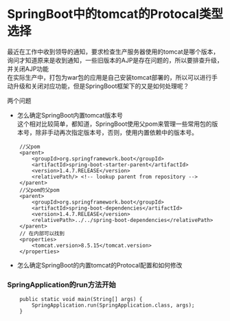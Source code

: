 # SpringBoot中的tomcat的Protocal类型选择  

最近在工作中收到领导的通知，要求检查生产服务器使用的tomcat是哪个版本，询问才知道原来是收到通知，一些旧版本的AJP是存在问题的，所以要排查升级，并关闭AJP功能  
在实际生产中，打包为war包的应用是自己安装tomcat部署的，所以可以进行手动升级和关闭对应功能，但是SpringBoot框架下的又是如何处理呢？  
 
两个问题  
+  怎么确定SpringBoot内置tomcat版本号  
这个相对比较简单，都知道，SpringBoot使用父pom来管理一些常用包的版本号，除非手动再次指定版本号，否则，使用内置依赖中的版本号。
``` 
    //父pom
	<parent>
		<groupId>org.springframework.boot</groupId>
		<artifactId>spring-boot-starter-parent</artifactId>
		<version>1.4.7.RELEASE</version>
		<relativePath/> <!-- lookup parent from repository -->
	</parent>
    //父pom的父pom  
    <parent>
		<groupId>org.springframework.boot</groupId>
		<artifactId>spring-boot-dependencies</artifactId>
		<version>1.4.7.RELEASE</version>
		<relativePath>../../spring-boot-dependencies</relativePath>
	</parent>
    // 在内部可以找到
    <properties>
        <tomcat.version>8.5.15</tomcat.version>
	</properties>
```  
+ 怎么确定SpringBoot的内置tomcat的Protocal配置和如何修改
### SpringApplication的run方法开始
```
	public static void main(String[] args) {
		SpringApplication.run(SpringApplication.class, args);
	}
```
